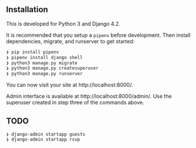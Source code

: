 ## Installation

This is developed for Python 3 and Django 4.2.

It is recommended that you setup a `pipenv` before development. Then install dependencies, migrate, and runserver to get started:

```bash
❯ pip install pipenv
❯ pipenv install django shell
❯ python3 manage.py migrate
❯ python3 manage.py createsuperuser
❯ python3 manage.py runserver
```

You can now visit your site at http://localhost:8000/.

Admin interface is available at http://localhost:8000/admin/. 
Use the superuser created in step three of the commands above.

## TODO
```commandline
❯ django-admin startapp guests
❯ django-admin startapp rsvp
```